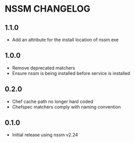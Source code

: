 # NSSM CHANGELOG

## 1.1.0

- Add an attribute for the install location of nssm.exe

## 1.0.0

- Remove deprecated matchers
- Ensure nssm is being installed before service is installed

## 0.2.0

- Chef cache path no longer hard coded
- Chefspec matchers comply with naming convention

## 0.1.0

- Initial release using nssm v2.24
